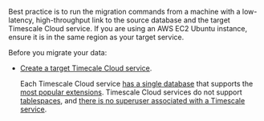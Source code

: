 
Best practice is to run the migration commands from a machine with a low-latency, 
high-throughput link to the source database and the target Timescale Cloud service. 
If you are using an AWS EC2 Ubuntu instance, ensure it is in the same region as your 
target service.

Before you migrate your data:

- [Create a target Timecale Cloud service][created-a-database-service-in-timescale].

  Each Timescale Cloud service [has a single database] that supports the
  [most popular extensions][all available extensions]. Timescale Cloud services do not support [tablespaces],
  and [there is no superuser associated with a Timescale service][no-superuser-for-timescale-instance].
 

[created-a-database-service-in-timescale]: /getting-started/:currentVersion:/services/
[has a single database]: /migrate/:currentVersion:/troubleshooting/#only-one-database-per-instance
[all available extensions]: /migrate/:currentVersion:/troubleshooting/#extension-availability
[tablespaces]: /migrate/:currentVersion:/troubleshooting/#tablespaces
[no-superuser-for-timescale-instance]: /migrate/:currentVersion:/troubleshooting/#superuser-privileges
[upgrade instructions]: /self-hosted/:currentVersion:/upgrades/about-upgrades/
[pg_hbaconf]: https://www.timescale.com/blog/5-common-connection-errors-in-postgresql-and-how-to-solve-them/#no-pg_hbaconf-entry-for-host